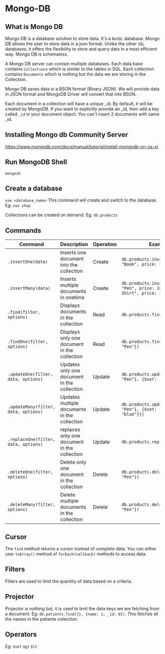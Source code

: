 # Mongo-DB

## What is Mongo DB
Mongo DB is a database solution to store data. It's a `NoSQL` database. Mongo DB allows the user to store data in a json format. Unlike the other `SQL` databases, it offers the flexibility to store and query data in a most efficient way. Mongo DB is schemaless.

A Mongo DB server can contain multiple databases. Each data base contains `Collections` which is similar to the tables in SQL. Each collection contains `Documents` which is nothing but the data we are storing in the Collection.

Mongo DB saves data in a BSON format (Binary JSON). We will provide data in JSON format and MongoDB Driver will convert that into BSON.

Each document in a collection will have a unique _id. By default, it will be created by MongoDB. If you want to explicitly provide an _id, then add a key called `_id` in your document object. You can't insert 2 documents with same _id.

## Installing Mongo db Community Server
https://www.mongodb.com/docs/manual/tutorial/install-mongodb-on-os-x/

## Run MongoDB Shell
`mongosh`

## Create a database
`use <database_name>` This command will create and switch to the database.
Eg: `use shop`

Collections can be created on demand.
Eg: `db.products`

## Commands

| Command | Description | Operation | Example |
| ------- | ----------- | -------- | ------- |
| `.insertOne(data)` | Inserts one document into the collection | Create | `db.products.insertOne({name: "Book", price: 50})`|
| `.insertMany(data)` | Inserts multiple documents in onetime | Create | `db.products.insertMany([{name: "Pen", price: 10}, {name: "T-Shirt", price: 500}])`|
|`.find(filter, options)`| Displays documents in the collection | Read | `db.products.find()` |
|`.findOne(filter, options)`| Displays only one document in the collection | Read | `db.products.findOne({name: "Pen"})` |
|`.updateOne(filter, data, options)`| Updates only one document in the collection | Update | `db.products.updateOne({name: "Pen"}, {$set: {price: 20}})` |
|`.updateMany(filter, data, options)`| Updates multiple documents in the collection | Update | `db.products.updateMany({name: "Pen"}, {$set: {color: "blue"}})` |
|`.replaceOne(filter, data, options)`| replaces only one document in the collection | Update | `db.products.replaceOne()` |
|`.deleteOne(filter, options)`| Delete only one document in the collection | Delete | `db.products.deleteOne({name: "Pen"})` |
|`.deleteMany(filter, options)`| Delete multiple documents in the collection | Delete | `db.products.deleteMany({name: "Pen"})` |

## Cursor
The `find` method returns a cursor instead of complete data. You can either user `toArray()` method of `forEach(callback)` methods to access data. 

## Filters
Filters are used to limit the quantity of data based on a criteria.

## Projector
Projector is nothing but, it is used to limit the data keys we are fetching from a document. 
Eg: `db.patients.find({}, {name: 1, _id: 0})`. This fetches all the names in the patients collection.

## Operators
Eg: `$set` `$gt` `$lt`